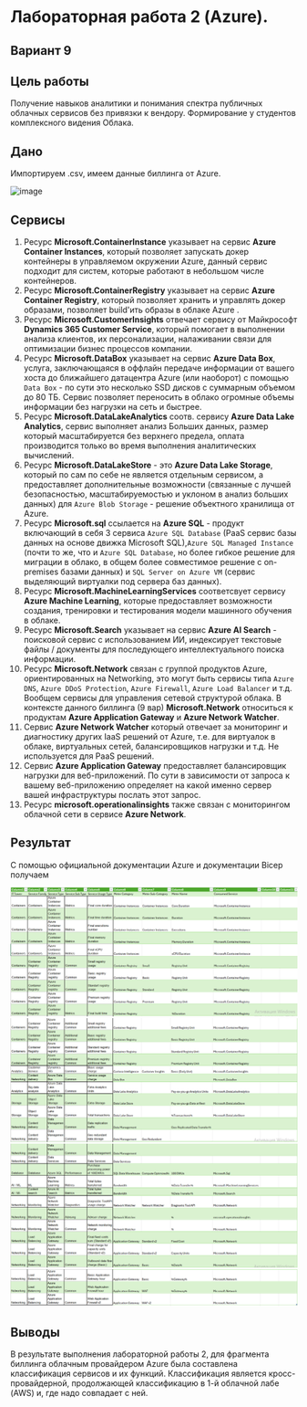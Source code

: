 # Лабораторная работа 2 (Azure). 
## Вариант 9

## Цель работы
Получение навыков аналитики и понимания спектра публичных облачных сервисов без привязки к вендору. Формирование у студентов комплексного видения Облака. 

## Дано

Импортируем .csv, имеем данные биллинга от Azure.

![image](https://github.com/user-attachments/assets/2e84dfd1-5f4d-4a09-b228-b8511ffa2dfe)


## Сервисы

1. Ресурс **Microsoft.ContainerInstance** указывает на сервис **Azure Container Instances**, который позволяет запускать докер контейнеры в управляемом окружении Azure, данный сервис подходит для систем, которые работают в небольшом числе контейнеров.
2. Ресурс **Microsoft.ContainerRegistry** указывает на сервис **Azure Container Registry**, который позволяет хранить и управлять докер образами, позволяет build'ить образы в облаке Azure .
3. Ресурс **Microsoft.CustomerInsights** отвечает сервису от Майкрософт **Dynamics 365 Customer Service**, который помогает в выполнении анализа клиентов, их персонализации, налаживании связи для оптимизации бизнес процессов компании.
4. Ресурс **Microsoft.DataBox** указывает на сервис **Azure Data Box**, услуга, заключающаяся в оффлайн передаче информации от вашего хоста до ближайшего датацентра Azure (или наоборот) с помощью `Data Box` - по сути это несколько SSD дисков с суммарным объемом до 80 ТБ. Сервис позволяет переносить в облако огромные объемы информации без нагрузки на сеть и быстрее.
5. Ресурс **Microsoft.DataLakeAnalytics** соотв. сервису **Azure Data Lake Analytics**, сервис выполняет анализ Больших данных, размер который масштабируется без верхнего предела, оплата производится только во время выполнения аналитических вычислений.
6. Ресурс **Microsoft.DataLakeStore** - это **Azure Data Lake Storage**, который по сам по себе не является отдельным сервисом, а предоставляет дополнительные возможности (связанные с лучшей безопасностью, масштабируемостью и уклоном в анализ больших данных) для `Azure Blob Storage` - решение объектного хранилища от Azure.
7. Ресурс **Microsoft.sql** ссылается на **Azure SQL** - продукт включающий в себя 3 сервиса `Azure SQL Database` (PaaS сервис базы данных на основе движка Microsoft SQL),`Azure SQL Managed Instance` (почти то же, что и `Azure SQL Database`, но более гибкое решение для миграции в облако, в общем более совместимое решение с on-premises базами данных) и `SQL Server on Azure VM` (сервис выделяющий виртуалки под сервера баз данных).
8. Ресурс **Microsoft.MachineLearningServices** соответсвует сервису **Azure Machine Learning**, которые предоставляет возможности создания, тренировки и тестирования модели машинного обучения в облаке. 
9. Ресурс **Microsoft.Search** указывает на сервис **Azure AI Search** - поисковой сервис с использованием ИИ, индексирует текстовые файлы / документы для последующего интеллектуального поиска информации.  
10. Ресурс **Microsoft.Network** связан с группой продуктов Azure, ориентированных на Networking, это могут быть сервисы типа `Azure DNS`, `Azure DDoS Protection`, `Azure Firewall`, `Azure Load Balancer` и т.д. Вообщем сервисы для управления сетевой структурой облака. В контексте данного биллинга (9 вар) **Microsoft.Network** относиться к продуктам **Azure Application Gateway** и **Azure Network Watcher**.
11. Сервис **Azure Network Watcher** который отвечает за мониторинг и диагностику других IaaS решений от Azure, т.е. для виртуалок в облаке, виртуальных сетей, балансировщиков нагрузки и т.д. Не используется для PaaS решений.
12. Сервис **Azure Application Gateway** предоставляет балансировщик нагрузки для веб-приложений. По сути в зависимости от запроса к вашему веб-приложению определяет на какой именно сервер вашей инфраструктуры послать этот запрос. 
13. Ресурс **microsoft.operationalinsights** также связан с мониторингом облачной сети в сервисе **Azure Network**.

## Результат
С помощью официальной документации Azure и документации Bicep получаем

![image](outCloud2_1.PNG)
![image](outCloud2_2.PNG)
![image](outCloud2_3.PNG)
![image](outCloud2_4.PNG)


## Выводы
В результате выполнения лабораторной работы 2, для фрагмента биллинга облачным провайдером Azure была составлена классификация сервисов и их функций. Классификация является кросс-провайдерной, продолжающей классификацию в 1-й облачной лабе (AWS) и, где надо совпадает с ней.
